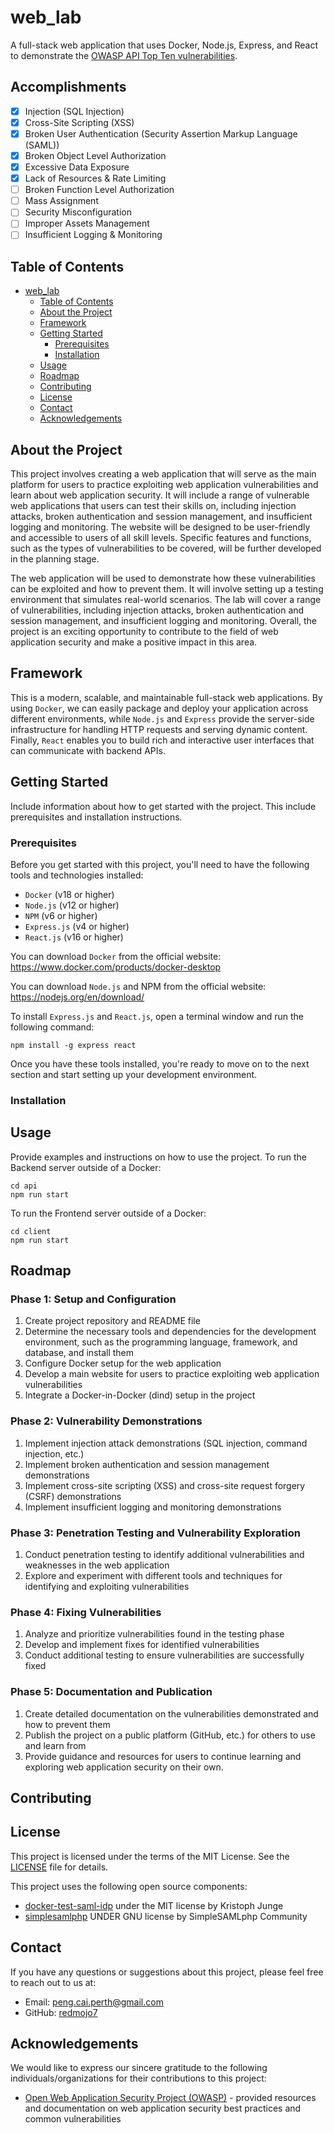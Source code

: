 # web_lab

A full-stack web application that uses Docker, Node.js, Express, and React to demonstrate the [OWASP API Top Ten vulnerabilities](https://owasp.org/www-project-api-security/).

## Accomplishments

- [x] Injection (SQL Injection)
- [x] Cross-Site Scripting (XSS)
- [x] Broken User Authentication (Security Assertion Markup Language (SAML))
- [x] Broken Object Level Authorization
- [x] Excessive Data Exposure
- [x] Lack of Resources & Rate Limiting
- [ ] Broken Function Level Authorization
- [ ] Mass Assignment
- [ ] Security Misconfiguration
- [ ] Improper Assets Management
- [ ] Insufficient Logging & Monitoring

## Table of Contents

- [web_lab](#web_lab)
  - [Table of Contents](#table-of-contents)
  - [About the Project](#about-the-project)
  - [Framework](#Framework)
  - [Getting Started](#getting-started)
    - [Prerequisites](#prerequisites)
    - [Installation](#installation)
  - [Usage](#usage)
  - [Roadmap](#roadmap)
  - [Contributing](#contributing)
  - [License](#license)
  - [Contact](#contact)
  - [Acknowledgements](#acknowledgements)

## About the Project
This project involves creating a web application that will serve as the main platform for users to practice exploiting web application vulnerabilities and learn about web application security. It will include a range of vulnerable web applications that users can test their skills on, including injection attacks, broken authentication and session management, and insufficient logging and monitoring. The website will be designed to be user-friendly and accessible to users of all skill levels. Specific features and functions, such as the types of vulnerabilities to be covered, will be further developed in the planning stage.

The web application will be used to demonstrate how these vulnerabilities can be exploited and how to prevent them. It will involve setting up a testing environment that simulates real-world scenarios. The lab will cover a range of vulnerabilities, including injection attacks, broken authentication and session management, and insufficient logging and monitoring. Overall, the project is an exciting opportunity to contribute to the field of web application security and make a positive impact in this area.

## Framework
This is a modern, scalable, and maintainable full-stack web applications. By using `Docker`, we can easily package and deploy your application across different environments, while `Node.js` and `Express` provide the server-side infrastructure for handling HTTP requests and serving dynamic content. Finally, `React` enables you to build rich and interactive user interfaces that can communicate with backend APIs.

## Getting Started

Include information about how to get started with the project. This include prerequisites and installation instructions.

### Prerequisites

Before you get started with this project, you'll need to have the following tools and technologies installed:

* `Docker` (v18 or higher)
* `Node.js` (v12 or higher)
* `NPM` (v6 or higher)
* `Express.js` (v4 or higher)
* `React.js` (v16 or higher)

You can download `Docker` from the official website: https://www.docker.com/products/docker-desktop

You can download `Node.js` and NPM from the official website: https://nodejs.org/en/download/

To install `Express.js` and `React.js`, open a terminal window and run the following command:

```
npm install -g express react
```
Once you have these tools installed, you're ready to move on to the next section and start setting up your development environment.

### Installation


## Usage

Provide examples and instructions on how to use the project. 
To run the Backend server outside of a Docker:
```
cd api
npm run start
```
To run the Frontend server outside of a Docker:
```
cd client
npm run start
```

## Roadmap

### Phase 1: Setup and Configuration
 1. Create project repository and README file
 2. Determine the necessary tools and dependencies for the development environment, such as the programming language, framework, and database, and install them
 3. Configure Docker setup for the web application
 4. Develop a main website for users to practice exploiting web application vulnerabilities 
 5. Integrate a Docker-in-Docker (dind) setup in the project
### Phase 2: Vulnerability Demonstrations
 1. Implement injection attack demonstrations (SQL injection, command injection, etc.)
 2. Implement broken authentication and session management demonstrations
 3. Implement cross-site scripting (XSS) and cross-site request forgery (CSRF) demonstrations
 4. Implement insufficient logging and monitoring demonstrations
### Phase 3: Penetration Testing and Vulnerability Exploration
 1. Conduct penetration testing to identify additional vulnerabilities and weaknesses in the web application
 2. Explore and experiment with different tools and techniques for identifying and exploiting vulnerabilities
### Phase 4: Fixing Vulnerabilities
 1. Analyze and prioritize vulnerabilities found in the testing phase
 2. Develop and implement fixes for identified vulnerabilities
 3. Conduct additional testing to ensure vulnerabilities are successfully fixed
### Phase 5: Documentation and Publication
 1. Create detailed documentation on the vulnerabilities demonstrated and how to prevent them
 2. Publish the project on a public platform (GitHub, etc.) for others to use and learn from
 3. Provide guidance and resources for users to continue learning and exploring web application security on their own.

## Contributing


## License

This project is licensed under the terms of the MIT License. See the [LICENSE](LICENSE) file for details.

This project uses the following open source components:

- [docker-test-saml-idp](https://github.com/kristophjunge/docker-test-saml-idp) under the MIT license by Kristoph Junge
- [simplesamlphp](https://github.com/simplesamlphp/simplesamlphp) UNDER GNU license by SimpleSAMLphp Community

## Contact

If you have any questions or suggestions about this project, please feel free to reach out to us at:

- Email: [peng.cai.perth@gmail.com](peng.cai.perth@gmail.com)
- GitHub: [redmojo7](https://github.com/redmojo7)
## Acknowledgements

We would like to express our sincere gratitude to the following individuals/organizations for their contributions to this project:

- [Open Web Application Security Project (OWASP)](https://owasp.org/) - provided resources and documentation on web application security best practices and common vulnerabilities
